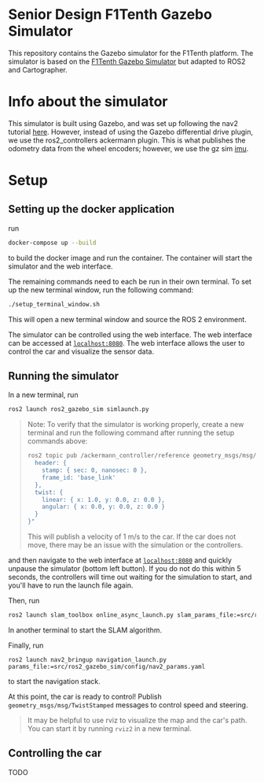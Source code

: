 # Senior Design F1Tenth Gazebo Simulator

This repository contains the Gazebo simulator for the F1Tenth platform. The simulator is based on the [F1Tenth Gazebo Simulator](https://github.com/haritsahm/simulator/tree/code_refactor) but adapted to ROS2 and Cartographer.

# Info about the simulator

This simulator is built using Gazebo, and was set up following the nav2 tutorial [here](https://docs.nav2.org/setup_guides/index.html). However, instead of using the Gazebo differential drive plugin, we use the ros2_controllers ackermann plugin. This is what publishes the odometry data from the wheel encoders; however, we use the gz sim [imu](https://gazebosim.org/docs/latest/sensors/).

# Setup

## Setting up the docker application
run
```bash
docker-compose up --build
```
to build the docker image and run the container. The container will start the simulator and the web interface.

The remaining commands need to each be run in their own terminal. To set up the new terminal window, run the following command:

```bash
./setup_terminal_window.sh
```

This will open a new terminal window and source the ROS 2 environment.

The simulator can be controlled using the web interface. The web interface can be accessed at [`localhost:8080`](http://localhost:8080/vnc.html). The web interface allows the user to control the car and visualize the sensor data.

## Running the simulator

In a new terminal, run
```bash
ros2 launch ros2_gazebo_sim simlaunch.py
```

> Note: To verify that the simulator is working properly, create a new terminal and run the following command after running the setup commands above:
> ```bash
> ros2 topic pub /ackermann_controller/reference geometry_msgs/msg/TwistStamped "{
>   header: {
>     stamp: { sec: 0, nanosec: 0 },
>     frame_id: 'base_link'
>   },
>   twist: {
>     linear: { x: 1.0, y: 0.0, z: 0.0 },
>     angular: { x: 0.0, y: 0.0, z: 0.0 }
>   }
> }"
> ```
> This will publish a velocity of 1 m/s to the car. If the car does not move, there may be an issue with the simulation or the controllers.

and then navigate to the web interface at [`localhost:8080`](http://localhost:8080/vnc.html) and quickly unpause the simulator (bottom left button). If you do not do this within 5 seconds, the controllers will time out waiting for the simulation to start, and you'll have to run the launch file again.

Then, run
```bash
ros2 launch slam_toolbox online_async_launch.py slam_params_file:=src/ros2_gazebo_sim/config/slam_params.yaml
```

In another terminal to start the SLAM algorithm.

Finally, run
```
ros2 launch nav2_bringup navigation_launch.py params_file:=src/ros2_gazebo_sim/config/nav2_params.yaml
```

to start the navigation stack.

At this point, the car is ready to control! Publish `geometry_msgs/msg/TwistStamped` messages to control speed and steering.

> It may be helpful to use rviz to visualize the map and the car's path. You can start it by running `rviz2` in a new terminal.

## Controlling the car
TODO